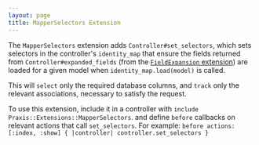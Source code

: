 ```yaml
---
layout: page
title: MapperSelectors Extension
---
```


The `MapperSelectors` extension adds `Controller#set_selectors`, which sets selectors in the controller's `identity_map` that ensure the fields returned from `Controller#expanded_fields` (from the [`FieldExpansion` extension](./field_expansion)) are loaded for a given model when `identity_map.load(model)` is called.

This will `select` only the required database columns, and `track` only the relevant associations, necessary to satisfy the request.

To use this extension, include it in a controller with `include Praxis::Extensions::MapperSelectors`. and define `before` callbacks on relevant actions that call `set_selectors`. For example: `before actions: [:index, :show] { |controller| controller.set_selectors }`
